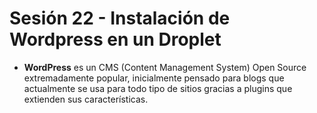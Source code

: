 # Sesión 22 - Instalación de Wordpress en un Droplet

* **WordPress** es un CMS (Content Management System) Open Source extremadamente popular, inicialmente pensado para blogs que actualmente se usa para todo tipo de sitios gracias a plugins que extienden sus características.
